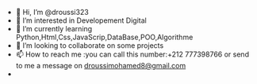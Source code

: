 - 👋 Hi, I’m @droussi323
- 👀 I’m interested in Developement Digital
- 🌱 I’m currently learning Python,Html,Css,JavaScrip,DataBase,POO,Algorithme
- 💞️ I’m looking to collaborate on some projects
- 📫 How to reach me :you can call this number:+212 777398766 or send to me a message on  droussimohamed8@gmail.com
- 

<!---
droussi323/droussi323 is a ✨ special ✨ repository because its `README.md` (this file) appears on your GitHub profile.
You can click the Preview link to take a look at your changes.
--->

